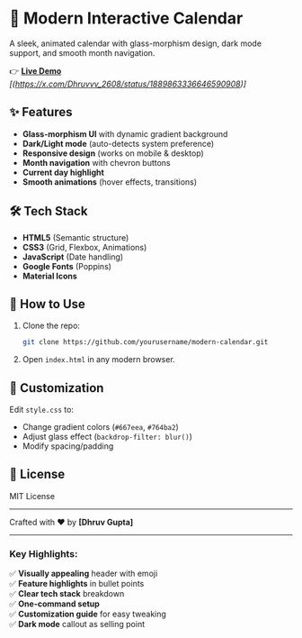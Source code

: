 # 📅 Modern Interactive Calendar  

A sleek, animated calendar with glass-morphism design, dark mode support, and smooth month navigation.  

👉 **[Live Demo](#)** *[(https://x.com/Dhruvvv_2608/status/1889863336646590908)]*  

## ✨ Features  
- **Glass-morphism UI** with dynamic gradient background  
- **Dark/Light mode** (auto-detects system preference)  
- **Responsive design** (works on mobile & desktop)  
- **Month navigation** with chevron buttons  
- **Current day highlight**  
- **Smooth animations** (hover effects, transitions)  

## 🛠️ Tech Stack  
- **HTML5** (Semantic structure)  
- **CSS3** (Grid, Flexbox, Animations)  
- **JavaScript** (Date handling)  
- **Google Fonts** (Poppins)  
- **Material Icons**  

## 🚀 How to Use  
1. Clone the repo:  
   ```bash
   git clone https://github.com/yourusername/modern-calendar.git
   ```  
2. Open `index.html` in any modern browser.  

## 🎨 Customization  
Edit `style.css` to:  
- Change gradient colors (`#667eea`, `#764ba2`)  
- Adjust glass effect (`backdrop-filter: blur()`)  
- Modify spacing/padding  


## 📜 License  
MIT License  

---  
Crafted with ❤️ by **[Dhruv Gupta]**  

---

### Key Highlights:  
✅ **Visually appealing** header with emoji  
✅ **Feature highlights** in bullet points  
✅ **Clear tech stack** breakdown  
✅ **One-command setup**  
✅ **Customization guide** for easy tweaking  
✅ **Dark mode** callout as selling point  

